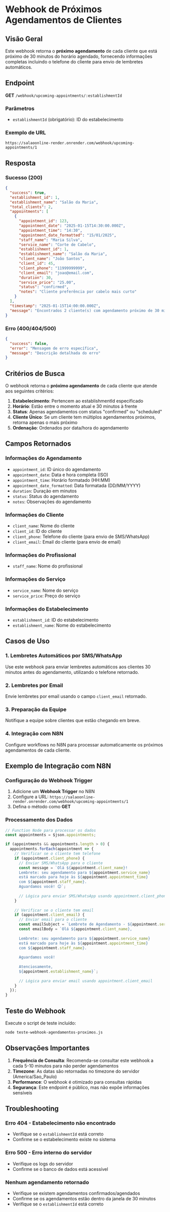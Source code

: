 # Webhook de Próximos Agendamentos de Clientes

## Visão Geral

Este webhook retorna o **próximo agendamento** de cada cliente que está próximo de 30 minutos do horário agendado, fornecendo informações completas incluindo o telefone do cliente para envio de lembretes automáticos.

## Endpoint

**GET** `/webhook/upcoming-appointments/:establishmentId`

### Parâmetros

- `establishmentId` (obrigatório): ID do estabelecimento

### Exemplo de URL

```
https://salaoonline-render.onrender.com/webhook/upcoming-appointments/1
```

## Resposta

### Sucesso (200)

```json
{
  "success": true,
  "establishment_id": 1,
  "establishment_name": "Salão da Maria",
  "total_clients": 2,
  "appointments": [
    {
      "appointment_id": 123,
      "appointment_date": "2025-01-15T14:30:00.000Z",
      "appointment_time": "14:30",
      "appointment_date_formatted": "15/01/2025",
      "staff_name": "Maria Silva",
      "service_name": "Corte de Cabelo",
      "establishment_id": 1,
      "establishment_name": "Salão da Maria",
      "client_name": "João Santos",
      "client_id": 45,
      "client_phone": "11999999999",
      "client_email": "joao@email.com",
      "duration": 30,
      "service_price": "25.00",
      "status": "confirmed",
      "notes": "Cliente preferência por cabelo mais curto"
    }
  ],
  "timestamp": "2025-01-15T14:00:00.000Z",
  "message": "Encontrados 2 cliente(s) com agendamento próximo de 30 minutos"
}
```

### Erro (400/404/500)

```json
{
  "success": false,
  "error": "Mensagem de erro específica",
  "message": "Descrição detalhada do erro"
}
```

## Critérios de Busca

O webhook retorna o **próximo agendamento** de cada cliente que atende aos seguintes critérios:

1. **Estabelecimento**: Pertencem ao establishmentId especificado
2. **Horário**: Estão entre o momento atual e 30 minutos à frente
3. **Status**: Apenas agendamentos com status "confirmed" ou "scheduled"
4. **Cliente Único**: Se um cliente tem múltiplos agendamentos próximos, retorna apenas o mais próximo
5. **Ordenação**: Ordenados por data/hora do agendamento

## Campos Retornados

### Informações do Agendamento
- `appointment_id`: ID único do agendamento
- `appointment_date`: Data e hora completa (ISO)
- `appointment_time`: Horário formatado (HH:MM)
- `appointment_date_formatted`: Data formatada (DD/MM/YYYY)
- `duration`: Duração em minutos
- `status`: Status do agendamento
- `notes`: Observações do agendamento

### Informações do Cliente
- `client_name`: Nome do cliente
- `client_id`: ID do cliente
- `client_phone`: Telefone do cliente (para envio de SMS/WhatsApp)
- `client_email`: Email do cliente (para envio de email)

### Informações do Profissional
- `staff_name`: Nome do profissional

### Informações do Serviço
- `service_name`: Nome do serviço
- `service_price`: Preço do serviço

### Informações do Estabelecimento
- `establishment_id`: ID do estabelecimento
- `establishment_name`: Nome do estabelecimento

## Casos de Uso

### 1. Lembretes Automáticos por SMS/WhatsApp
Use este webhook para enviar lembretes automáticos aos clientes 30 minutos antes do agendamento, utilizando o telefone retornado.

### 2. Lembretes por Email
Envie lembretes por email usando o campo `client_email` retornado.

### 3. Preparação da Equipe
Notifique a equipe sobre clientes que estão chegando em breve.

### 4. Integração com N8N
Configure workflows no N8N para processar automaticamente os próximos agendamentos de cada cliente.

## Exemplo de Integração com N8N

### Configuração do Webhook Trigger
1. Adicione um **Webhook Trigger** no N8N
2. Configure a URL: `https://salaoonline-render.onrender.com/webhook/upcoming-appointments/1`
3. Defina o método como **GET**

### Processamento dos Dados
```javascript
// Function Node para processar os dados
const appointments = $json.appointments;

if (appointments && appointments.length > 0) {
  appointments.forEach(appointment => {
    // Verificar se o cliente tem telefone
    if (appointment.client_phone) {
      // Enviar SMS/WhatsApp para o cliente
      const message = `Olá ${appointment.client_name}! 
      Lembrete: seu agendamento para ${appointment.service_name} 
      está marcado para hoje às ${appointment.appointment_time} 
      com ${appointment.staff_name}. 
      Aguardamos você! 😊`;
      
      // Lógica para enviar SMS/WhatsApp usando appointment.client_phone
    }
    
    // Verificar se o cliente tem email
    if (appointment.client_email) {
      // Enviar email para o cliente
      const emailSubject = `Lembrete de Agendamento - ${appointment.service_name}`;
      const emailBody = `Olá ${appointment.client_name},
      
      Lembrete: seu agendamento para ${appointment.service_name} 
      está marcado para hoje às ${appointment.appointment_time} 
      com ${appointment.staff_name}.
      
      Aguardamos você!
      
      Atenciosamente,
      ${appointment.establishment_name}`;
      
      // Lógica para enviar email usando appointment.client_email
    }
  });
}
```

## Teste do Webhook

Execute o script de teste incluído:

```bash
node teste-webhook-agendamentos-proximos.js
```

## Observações Importantes

1. **Frequência de Consulta**: Recomenda-se consultar este webhook a cada 5-10 minutos para não perder agendamentos
2. **Timezone**: As datas são retornadas no timezone do servidor (America/Sao_Paulo)
3. **Performance**: O webhook é otimizado para consultas rápidas
4. **Segurança**: Este endpoint é público, mas não expõe informações sensíveis

## Troubleshooting

### Erro 404 - Estabelecimento não encontrado
- Verifique se o `establishmentId` está correto
- Confirme se o estabelecimento existe no sistema

### Erro 500 - Erro interno do servidor
- Verifique os logs do servidor
- Confirme se o banco de dados está acessível

### Nenhum agendamento retornado
- Verifique se existem agendamentos confirmados/agendados
- Confirme se os agendamentos estão dentro da janela de 30 minutos
- Verifique se o `establishmentId` está correto

